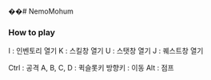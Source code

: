 ��# NemoMohum

### How to play

I : 인벤토리 열기 
K : 스킬창 열기 
U : 스탯창 열기 
J : 퀘스트창 열기 

Ctrl : 공격 
A, B, C, D : 퀵슬롯키 
방향키 : 이동
Alt : 점프 
